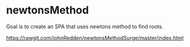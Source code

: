 # newtonsMethod

Goal is to create an SPA that uses newtons method to find roots.

https://rawgit.com/johnRedden/newtonsMethodSurge/master/index.html


